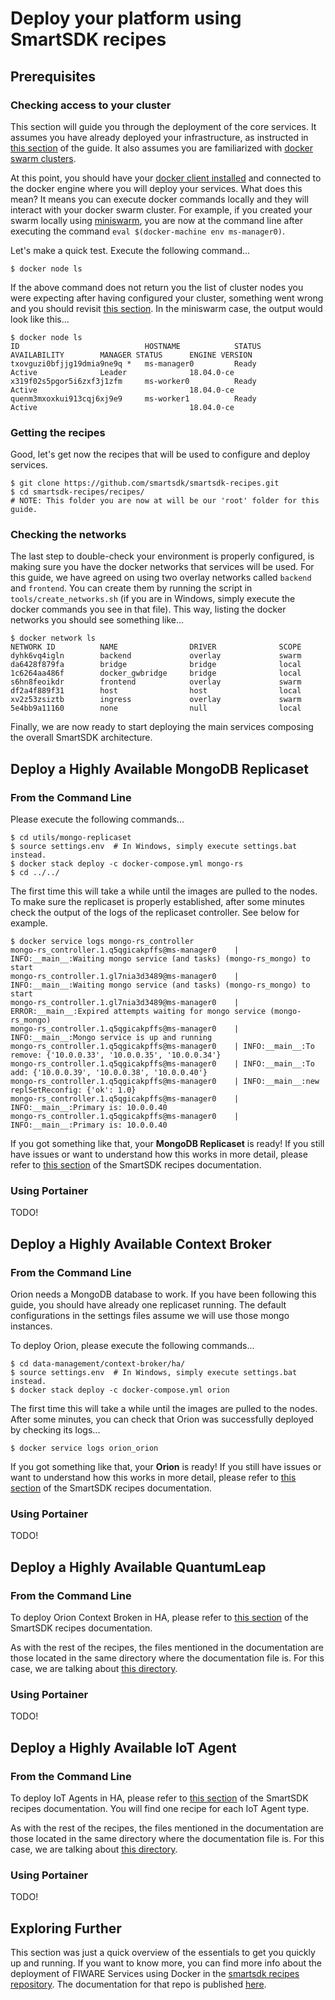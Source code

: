 # Deploy your platform using SmartSDK recipes

## Prerequisites

### Checking access to your cluster

This section will guide you through the deployment of the core services.
It assumes you have already deployed your infrastructure, as instructed in
[this section](deployservices.md) of the guide. It also assumes you are
familiarized with [docker swarm clusters](https://docs.docker.com/engine/swarm/).

At this point, you should have your
[docker client installed](https://docs.docker.com/install/) and connected to
the docker engine where you will deploy your services. What does this mean? It
means you can execute docker commands locally and they will interact with your
docker swarm cluster. For example, if you created your swarm locally using
[miniswarm](https://github.com/aelsabbahy/miniswarm), you are now at the command
 line after executing the command `eval $(docker-machine env ms-manager0)`.

Let's make a quick test. Execute the following command...
```
$ docker node ls
```
If the above command does not return you the list of cluster nodes you were
expecting after having configured your cluster, something went wrong and you
should revisit [this section](deployservices.md). In the miniswarm case, the
output would look like this...
```
$ docker node ls
ID                            HOSTNAME            STATUS              AVAILABILITY        MANAGER STATUS      ENGINE VERSION
txovguzi0bfjjg19dmia9ne9q *   ms-manager0         Ready               Active              Leader              18.04.0-ce
x319f02s5pgor5i6zxf3j1zfm     ms-worker0          Ready               Active                                  18.04.0-ce
quenm3mxoxkui913cqj6xj9e9     ms-worker1          Ready               Active                                  18.04.0-ce
```

### Getting the recipes

Good, let's get now the recipes that will be used to configure and deploy
services.
```
$ git clone https://github.com/smartsdk/smartsdk-recipes.git
$ cd smartsdk-recipes/recipes/
# NOTE: This folder you are now at will be our 'root' folder for this guide.
 ```

### Checking the networks

The last step to double-check your environment is properly configured, is
making sure you have the docker networks that services will be used. For this
guide, we have agreed on using two overlay networks called `backend` and
`frontend`. You can create them by running the script in
`tools/create_networks.sh` (if you are in Windows, simply execute the docker
commands you see in that file). This way, listing the docker networks you should
 see something like...
```
$ docker network ls
NETWORK ID          NAME                DRIVER              SCOPE
dyhk6vq4igln        backend             overlay             swarm
da6428f879fa        bridge              bridge              local
1c6264aa486f        docker_gwbridge     bridge              local
s6hn8feoikdr        frontend            overlay             swarm
df2a4f889f31        host                host                local
xv2z53zsiztb        ingress             overlay             swarm
5e4bb9a11160        none                null                local
```

Finally, we are now ready to start deploying the main services composing the
overall SmartSDK architecture.

## Deploy a Highly Available MongoDB Replicaset

### From the Command Line

Please execute the following commands...
```
$ cd utils/mongo-replicaset
$ source settings.env  # In Windows, simply execute settings.bat instead.
$ docker stack deploy -c docker-compose.yml mongo-rs
$ cd ../../
```

The first time this will take a while until the images are pulled to the nodes.
To make sure the replicaset is properly established, after some minutes check
the output of the logs of the replicaset controller. See below for example.
```
$ docker service logs mongo-rs_controller
mongo-rs_controller.1.q5qgicakpffs@ms-manager0    | INFO:__main__:Waiting mongo service (and tasks) (mongo-rs_mongo) to start
mongo-rs_controller.1.gl7nia3d3489@ms-manager0    | INFO:__main__:Waiting mongo service (and tasks) (mongo-rs_mongo) to start
mongo-rs_controller.1.gl7nia3d3489@ms-manager0    | ERROR:__main__:Expired attempts waiting for mongo service (mongo-rs_mongo)
mongo-rs_controller.1.q5qgicakpffs@ms-manager0    | INFO:__main__:Mongo service is up and running
mongo-rs_controller.1.q5qgicakpffs@ms-manager0    | INFO:__main__:To remove: {'10.0.0.33', '10.0.0.35', '10.0.0.34'}
mongo-rs_controller.1.q5qgicakpffs@ms-manager0    | INFO:__main__:To add: {'10.0.0.39', '10.0.0.38', '10.0.0.40'}
mongo-rs_controller.1.q5qgicakpffs@ms-manager0    | INFO:__main__:new replSetReconfig: {'ok': 1.0}
mongo-rs_controller.1.q5qgicakpffs@ms-manager0    | INFO:__main__:Primary is: 10.0.0.40
mongo-rs_controller.1.q5qgicakpffs@ms-manager0    | INFO:__main__:Primary is: 10.0.0.40
```

If you got something like that, your **MongoDB Replicaset** is ready!
If you still have issues or want to understand how this works in more detail,
please refer to [this section](https://github.com/smartsdk/smartsdk-recipes/tree/master/recipes/utils/mongo-replicaset)
 of the SmartSDK recipes documentation.

### Using Portainer

TODO!

## Deploy a Highly Available Context Broker

### From the Command Line

Orion needs a MongoDB database to work. If you have been following this guide,
you should have already one replicaset running. The default configurations in
the settings files assume we will use those mongo instances.

To deploy Orion, please execute the following commands...
```
$ cd data-management/context-broker/ha/
$ source settings.env  # In Windows, simply execute settings.bat instead.
$ docker stack deploy -c docker-compose.yml orion
```

The first time this will take a while until the images are pulled to the nodes.
After some minutes, you can check that Orion was successfully deployed by
checking its logs...
```
$ docker service logs orion_orion
```

If you got something like that, your **Orion** is ready!
If you still have issues or want to understand how this works in more detail,
please refer to [this section](https://smartsdk.github.io/smartsdk-recipes/data-management/context-broker/ha/readme/)
 of the SmartSDK recipes documentation.

### Using Portainer

TODO!

## Deploy a Highly Available QuantumLeap

### From the Command Line

To deploy Orion Context Broken in HA, please refer to [this section](https://smartsdk.github.io/smartsdk-recipes/data-management/quantumleap/readme/)
 of the SmartSDK recipes documentation.

As with the rest of the recipes, the files mentioned in the documentation are
those located in the same directory where the documentation file is. For this
case, we are talking about [this directory](https://github.com/smartsdk/smartsdk-recipes/tree/master/recipes/data-management/quantumleap).

### Using Portainer

TODO!

## Deploy a Highly Available IoT Agent

### From the Command Line

To deploy IoT Agents in HA, please refer to [this section](https://smartsdk.github.io/smartsdk-recipes/iot-services/readme/)
 of the SmartSDK recipes documentation. You will find one recipe for each IoT Agent type.

As with the rest of the recipes, the files mentioned in the documentation are
those located in the same directory where the documentation file is. For this
case, we are talking about [this directory](https://github.com/smartsdk/smartsdk-recipes/tree/master/recipes/iot-services).

### Using Portainer

TODO!

## Exploring Further

This section was just a quick overview of the essentials to get you quickly up
and running. If you want to know more, you can find more info about the
deployment of FIWARE Services using Docker in the [smartsdk recipes repository](https://github.com/smartsdk/smartsdk-recipes).
The documentation for that repo is published [here](https://smartsdk.github.io/smartsdk-recipes/).
